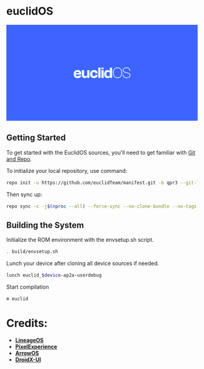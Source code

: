 # euclidOS

<a href="#"><img src="Banner.png" /></a>


 Getting Started
---------------
To get started with the EuclidOS sources, you'll need to get
familiar with [Git and Repo](https://source.android.com/setup/build/downloading).

 To initialize your local repository, use command:

```bash
repo init -u https://github.com/euclidTeam/manifest.git -b qpr3 --git-lfs
```

Then sync up:

```bash
repo sync -c -j$(nproc --all) --force-sync --no-clone-bundle --no-tags --optimized-fetch --prune
```

Building the System
-------------------
 Initialize the ROM environment with the envsetup.sh script.

```bash
. build/envsetup.sh
```

Lunch your device after cloning all device sources if needed.

```bash
lunch euclid_$device-ap2a-userdebug
```

Start compilation

```bash
m euclid
```

# Credits:

 * [**LineageOS**](https://github.com/LineageOS)
 * [**PixelExperience**](https://github.com/PixelExperience)
 * [**ArrowOS**](https://github.com/ArrowOS)
 * [**DroidX-UI**](https://github.com/DroidX-UI)
